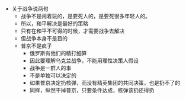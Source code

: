 - 关于战争说两句
    - 战争不是闹着玩的，是要死人的，是要死很多年轻人的。
    - 所以，和平解决是最好的策略
    - 只有在和平不可得的时候，才需要战争去解决
    - 但战争本身不是目的
    - 普京不是疯子
        - 俄罗斯有他们的精打细算
        - 因此要理解乌克兰战争，不能用理性决策人假设
        - 战争是一群人的事
        - 不是单独可以决定的
        - 如果普京决定扔核弹，而没有精英集团的共同决策，也是扔不了的
        - 同样，纵然干掉普京，只要条件达成，核弹该扔还得扔
